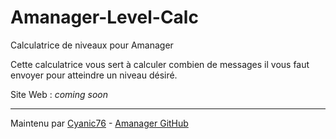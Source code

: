 # Amanager-Level-Calc

Calculatrice de niveaux pour Amanager

Cette calculatrice vous sert à calculer combien de messages il vous faut envoyer pour atteindre un niveau désiré.

Site Web : *coming soon*

---

Maintenu par [Cyanic76](https://github.com/Cyanic76) - [Amanager GitHub](https://github.com/Ana-gram/Amanager)
